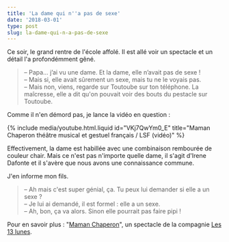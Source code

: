 ```yaml
---
title: 'La dame qui n''a pas de sexe'
date: '2018-03-01'
type: post
slug: la-dame-qui-n-a-pas-de-sexe
---
```


Ce soir, le grand rentre de l'école affolé. Il est allé voir un spectacle et un détail l'a profondémment gêné.

<!-- more -->

> – Papa… j’ai vu une dame. Et la dame, elle n’avait pas de sexe !  
> – Mais si, elle avait sûrement un sexe, mais tu ne le voyais pas.  
> – Mais non, viens, regarde sur Toutoube sur ton téléphone. La maîcresse, elle a dit qu'on pouvait voir des bouts du pestacle sur Toutoube.

Comme il n'en démord pas, je lance la vidéo en question :

{% include media/youtube.html.liquid id="VKj7QwYm0_E" title="Maman Chaperon théâtre musical et gestuel français / LSF (vidéo)" %}

Effectivement, la dame est habillée avec une combinaison rembourée de couleur chair. Mais ce n'est pas n'importe quelle dame, il s'agit d'Irene Dafonte et il s'avère que nous avons une connaissance commune.

J'en informe mon fils.

> – Ah mais c'est super génial, ça. Tu peux lui demander si elle a un sexe ?  
> – Je lui ai demandé, il est formel : elle a un sexe.  
> – Ah, bon, ça va alors. Sinon elle pourrait pas faire pipi !

Pour en savoir plus : "[Maman Chaperon](http://les13lunes.com/maman-chaperon/)", un spectacle de la compagnie [Les 13 lunes](http://les13lunes.com/).

